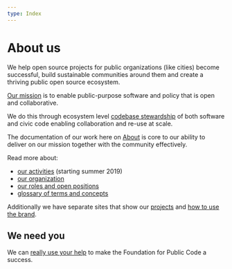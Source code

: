 ```yaml
---
type: Index
---
```


# About us

We help open source projects for public organizations (like cities) become successful, build sustainable communities around them and create a thriving public open source ecosystem.

[Our mission](organization/mission.md) is to enable public-purpose software and policy that is open and collaborative.

We do this through ecosystem level [codebase stewardship](activities/index.md) of both software and civic code enabling collaboration and re-use at scale.

The documentation of our work here on [About](activities/documentation/index.md) is core to our ability to deliver on our mission together with the community effectively.

Read more about:

* [our activities](activities/index.md) (starting summer 2019)
* [our organization](organization/index.md)
* [our roles and open positions](roles/index.md)
* [glossary of terms and concepts](glossary/index.md)

Additionally we have separate sites that show our [projects](https://projects.publiccode.net) and [how to use the brand](https://brand.publiccode.net/).

## We need you

We can [really use your help](CONTRIBUTING.md) to make the Foundation for Public Code a success.
